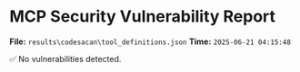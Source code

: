 # MCP Security Vulnerability Report
**File:** `results\codesacan\tool_definitions.json`
**Time:** `2025-06-21 04:15:48`

✅ No vulnerabilities detected.